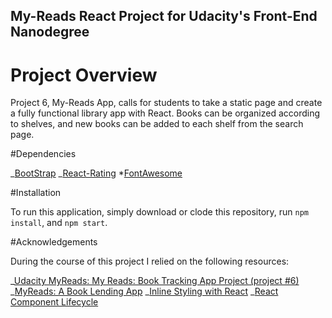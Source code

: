 ## My-Reads React Project for Udacity's Front-End Nanodegree

# Project Overview

Project 6, My-Reads App, calls for students to take a static page and create a fully functional library app with React. Books can be organized according to shelves, and new books can be added to each shelf from the search page.

#Dependencies

_[BootStrap](#bootstrap)
_[React-Rating](#react-rating) \*[FontAwesome](fontawesome)

#Installation

To run this application, simply download or clode this repository, run `npm install`, and `npm start`.

#Acknowledgements

During the course of this project I relied on the following resources:

_[Udacity MyReads: My Reads: Book Tracking App Project (project #6)](https://tinyurl.com/y8lkbemb)
_[MyReads: A Book Lending App](https://tinyurl.com/y8gqkvpd)
_[Inline Styling with React](https://coursework.vschool.io/inline-styling-with-react/)
_[React Component Lifecycle](https://github.com/jordanhudgens/ReactComponentLifecycleDeepDive)
